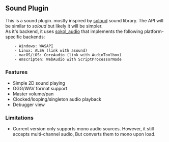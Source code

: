 ## Sound Plugin

This is a sound plugin. mostly inspired by [soloud](http://sol.gfxile.net/soloud/) sound library. 
The API will be similar to _soloud_ but likely it will be simpler.  
As it's backend, it uses [sokol_audio](https://github.com/floooh/sokol/blob/master/sokol_audio.h) that 
implements the following platform-specific backends:

```
    - Windows: WASAPI
    - Linux: ALSA (link with asound)
    - macOS/iOS: CoreAudio (link with AudioToolbox)
    - emscripten: WebAudio with ScriptProcessorNode
```

### Features

- Simple 2D sound playing
- OGG/WAV format support
- Master volume/pan
- Clocked/looping/singleton audio playback
- Debugger view

### Limitations

- Current version only supports mono audio sources. However, it still accepts multi-channel audio, 
  But converts them to mono upon load.
  




